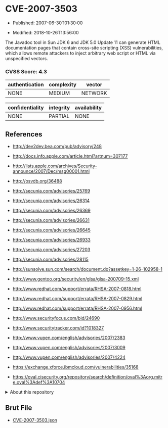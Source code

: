 # CVE-2007-3503

- Published: 2007-06-30T01:30:00

- Modified: 2018-10-26T13:56:00

The Javadoc tool in Sun JDK 6 and JDK 5.0 Update 11 can generate HTML documentation pages that contain cross-site scripting (XSS) vulnerabilities, which allows remote attackers to inject arbitrary web script or HTML via unspecified vectors.

### CVSS Score: **4.3**

| authentication | complexity | vector |
| --- | --- | --- |
| NONE | MEDIUM | NETWORK |

| confidentiality | integrity | availability |
| --- | --- | --- |
| NONE | PARTIAL | NONE |

## References

* http://dev2dev.bea.com/pub/advisory/248

* http://docs.info.apple.com/article.html?artnum=307177

* http://lists.apple.com/archives/Security-announce/2007/Dec/msg00001.html

* http://osvdb.org/36488

* http://secunia.com/advisories/25769

* http://secunia.com/advisories/26314

* http://secunia.com/advisories/26369

* http://secunia.com/advisories/26631

* http://secunia.com/advisories/26645

* http://secunia.com/advisories/26933

* http://secunia.com/advisories/27203

* http://secunia.com/advisories/28115

* http://sunsolve.sun.com/search/document.do?assetkey=1-26-102958-1

* http://www.gentoo.org/security/en/glsa/glsa-200709-15.xml

* http://www.redhat.com/support/errata/RHSA-2007-0818.html

* http://www.redhat.com/support/errata/RHSA-2007-0829.html

* http://www.redhat.com/support/errata/RHSA-2007-0956.html

* http://www.securityfocus.com/bid/24690

* http://www.securitytracker.com/id?1018327

* http://www.vupen.com/english/advisories/2007/2383

* http://www.vupen.com/english/advisories/2007/3009

* http://www.vupen.com/english/advisories/2007/4224

* https://exchange.xforce.ibmcloud.com/vulnerabilities/35168

* https://oval.cisecurity.org/repository/search/definition/oval%3Aorg.mitre.oval%3Adef%3A10704

<details>
<summary>About this repository</summary> 

  This repository is part of the project [Live Hack CVE](https://github.com/Live-Hack-CVE). Main website can be found [www.live-hack.org](https://www.live-hack.org) 
  
  Made by [Sn0wAlice](https://github.com/Sn0wAlice) for the people that care about security and need to have a feed of the latest CVEs. Hope you enjoy it, don't forget to star the repo and follow me on [Twitter](https://twitter.com/Sn0wAlice) and [Github](https://github.com/Sn0wAlice). And that is my [personnal website](https://www.alice-snow.me/)

  - [Home Page](https://github.com/Live-Hack-CVE)
  - [Framework](https://github.com/Live-Hack-CVE/cve-framework)
  - [CVE database](https://github.com/Live-Hack-CVE/full_database)
  - [Changelog](https://github.com/Live-Hack-CVE/Changelog)
</details>

## Brut File

* [CVE-2007-3503.json](https://raw.githubusercontent.com/Live-Hack-CVE/full_database/main/cves/2007/CVE-2007-3503.json)

